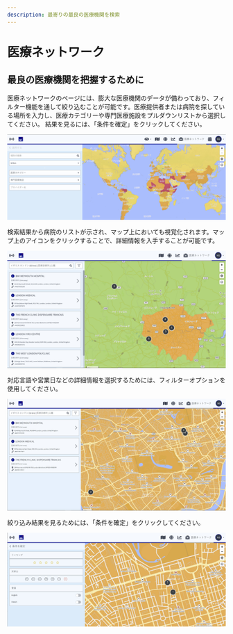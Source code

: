 ```yaml
---
description: 最寄りの最良の医療機関を検索
---
```


# 医療ネットワーク

## 最良の医療機関を把握するために

医療ネットワークのページには、膨大な医療機関のデータが備わっており、フィルター機能を通して絞り込むことが可能です。医療提供者または病院を探している場所を入力し、医療カテゴリーや専門医療施設をプルダウンリストから選択してください。 結果を見るには、「条件を確定」をクリックしてください。

![](../.gitbook/assets/mn_img01%20%284%29.jpg)

検索結果から病院のリストが示され、マップ上においても視覚化されます。マップ上のアイコンをクリックすることで、詳細情報を入手することが可能です。

![](../.gitbook/assets/mn_img02%20%284%29.jpg)

対応言語や営業日などの詳細情報を選択するためには、フィルターオプションを使用してください。

![](../.gitbook/assets/mn_img02-filter-option.jpg)

絞り込み結果を見るためには、「条件を確定」をクリックしてください。

![](../.gitbook/assets/mn_img03%20%287%29.jpg)

